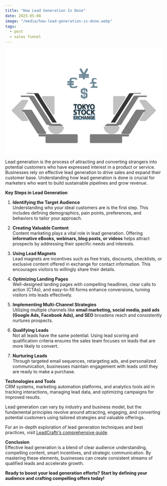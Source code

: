 ```yaml
---
title: "How Lead Generation Is Done"
date: 2025-05-08
image: "/media/how-lead-generation-is-done.webp"
tags:
  - post
  - sales funnel
---
```


![How Lead Generation Is Done](/media/how-lead-generation-is-done.webp)

Lead generation is the process of attracting and converting strangers into potential customers who have expressed interest in a product or service. Businesses rely on effective lead generation to drive sales and expand their customer base. Understanding how lead generation is done is crucial for marketers who want to build sustainable pipelines and grow revenue.

**Key Steps in Lead Generation**

1. **Identifying the Target Audience**  
   Understanding who your ideal customers are is the first step. This includes defining demographics, pain points, preferences, and behaviors to tailor your approach.

2. **Creating Valuable Content**  
   Content marketing plays a vital role in lead generation. Offering **informative eBooks, webinars, blog posts, or videos** helps attract prospects by addressing their specific needs and interests.

3. **Using Lead Magnets**  
   Lead magnets are incentives such as free trials, discounts, checklists, or exclusive content offered in exchange for contact information. This encourages visitors to willingly share their details.

4. **Optimizing Landing Pages**  
   Well-designed landing pages with compelling headlines, clear calls to action (CTAs), and easy-to-fill forms enhance conversions, turning visitors into leads effectively.

5. **Implementing Multi-Channel Strategies**  
   Utilizing multiple channels like **email marketing, social media, paid ads (Google Ads, Facebook Ads), and SEO** broadens reach and consistently nurtures prospects.

6. **Qualifying Leads**  
   Not all leads have the same potential. Using lead scoring and qualification criteria ensures the sales team focuses on leads that are more likely to convert.

7. **Nurturing Leads**  
   Through targeted email sequences, retargeting ads, and personalized communication, businesses maintain engagement with leads until they are ready to make a purchase.

**Technologies and Tools**  
CRM systems, marketing automation platforms, and analytics tools aid in tracking interactions, managing lead data, and optimizing campaigns for improved results.

Lead generation can vary by industry and business model, but the fundamental principles revolve around attracting, engaging, and converting potential customers using tailored strategies and valuable offerings.

For an in-depth exploration of lead generation techniques and best practices, visit [LeadCraftr’s comprehensive guide](https://leadcraftr.com/posts/lead-generation/).

**Conclusion**  
Effective lead generation is a blend of clear audience understanding, compelling content, smart incentives, and strategic communication. By mastering these elements, businesses can create consistent streams of qualified leads and accelerate growth.

**Ready to boost your lead generation efforts? Start by defining your audience and crafting compelling offers today!**
